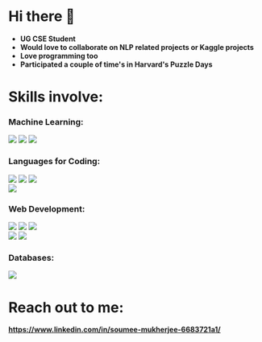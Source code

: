 # Hi there 👋

* **UG CSE Student**
* **Would love to collaborate on NLP related projects or Kaggle projects**
* **Love programming too**
* **Participated a couple of time's in Harvard's Puzzle Days**


# Skills involve:
### Machine Learning:
<img src="https://camo.githubusercontent.com/4058e4719e56be216f2464f47def2f62540a0775acfde94a782f4e1aa9607db7/68747470733a2f2f696d672e736869656c64732e696f2f62616467652f54656e736f72466c6f772532302d2532334646364630302e7376673f267374796c653d666f722d7468652d6261646765266c6f676f3d54656e736f72466c6f77266c6f676f436f6c6f723d7768697465" />             <img  src="https://camo.githubusercontent.com/c7b7cc7ee69f29e63d868190f2c26df123e4a5cdd2b87c7da409397bfd64020c/68747470733a2f2f696d672e736869656c64732e696f2f62616467652f70616e6461732532302d2532333135303435382e7376673f267374796c653d666f722d7468652d6261646765266c6f676f3d70616e646173266c6f676f436f6c6f723d7768697465" />            <img src= "https://camo.githubusercontent.com/98fb748d78c124f0aad277f2f162b0cb4fdb1c3b8f69293bb363ebf44ad557cf/68747470733a2f2f696d672e736869656c64732e696f2f62616467652f6e756d70792532302d2532333031333234332e7376673f267374796c653d666f722d7468652d6261646765266c6f676f3d6e756d7079266c6f676f436f6c6f723d7768697465" />

###  Languages for Coding:
<img src="https://img.shields.io/badge/Python-3776AB?style=for-the-badge&logo=python&logoColor=white" />        <img src="https://img.shields.io/badge/C-00599C?style=for-the-badge&logo=c&logoColor=white" />          <img src="https://img.shields.io/badge/C%2B%2B-00599C?style=for-the-badge&logo=c%2B%2B&logoColor=white" />   
<img src="https://img.shields.io/badge/R-276DC3?style=for-the-badge&logo=r&logoColor=white" />

### Web Development:
<img src="https://img.shields.io/badge/JavaScript-F7DF1E?style=for-the-badge&logo=javascript&logoColor=black" />        <img src="https://img.shields.io/badge/HTML5-E34F26?style=for-the-badge&logo=html5&logoColor=white" />         <img src="https://img.shields.io/badge/CSS-239120?&style=for-the-badge&logo=css3&logoColor=white" />    
<img src="https://img.shields.io/badge/Flask-000000?style=for-the-badge&logo=flask&logoColor=white" />         <img src="https://img.shields.io/badge/Markdown-000000?style=for-the-badge&logo=markdown&logoColor=white" />

### Databases:
<img src="https://img.shields.io/badge/PostgreSQL-316192?style=for-the-badge&logo=postgresql&logoColor=white" />


# Reach out to me:
**https://www.linkedin.com/in/soumee-mukherjee-6683721a1/**

